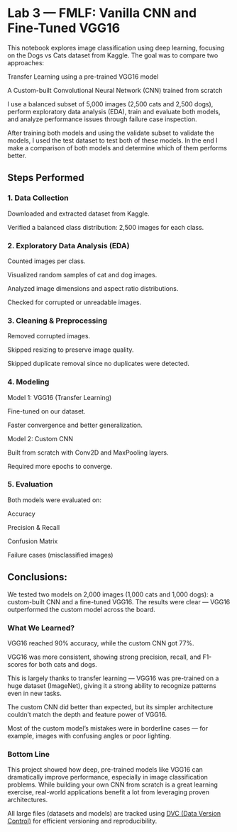 # Lab 3 — FMLF: Vanilla CNN and Fine-Tuned VGG16

This notebook explores image classification using deep learning, focusing on the Dogs vs Cats dataset from Kaggle. The goal was to compare two approaches:

Transfer Learning using a pre-trained VGG16 model

A Custom-built Convolutional Neural Network (CNN) trained from scratch

I use a balanced subset of 5,000 images (2,500 cats and 2,500 dogs), perform exploratory data analysis (EDA), train and evaluate both models, and analyze performance issues through failure case inspection.

After training both models and using the validate subset to validate the models, I used the test dataset to test both of these models. In the end I make a comparison of both models and determine which of them performs better.

## Steps Performed

### 1. Data Collection
Downloaded and extracted dataset from Kaggle.

Verified a balanced class distribution: 2,500 images for each class.

### 2. Exploratory Data Analysis (EDA)
Counted images per class.

Visualized random samples of cat and dog images.

Analyzed image dimensions and aspect ratio distributions.

Checked for corrupted or unreadable images.

### 3. Cleaning & Preprocessing
Removed corrupted images.

Skipped resizing to preserve image quality.

Skipped duplicate removal since no duplicates were detected.

### 4. Modeling
Model 1: VGG16 (Transfer Learning)

Fine-tuned on our dataset.

Faster convergence and better generalization.

Model 2: Custom CNN

Built from scratch with Conv2D and MaxPooling layers.

Required more epochs to converge.

### 5. Evaluation
Both models were evaluated on:

Accuracy

Precision & Recall

Confusion Matrix

Failure cases (misclassified images)
## Conclusions:

We tested two models on 2,000 images (1,000 cats and 1,000 dogs): a custom-built CNN and a fine-tuned VGG16. The results were clear — VGG16 outperformed the custom model across the board.

### What We Learned?

VGG16 reached 90% accuracy, while the custom CNN got 77%.

VGG16 was more consistent, showing strong precision, recall, and F1-scores for both cats and dogs.

This is largely thanks to transfer learning — VGG16 was pre-trained on a huge dataset (ImageNet), giving it a strong ability to recognize patterns even in new tasks.

The custom CNN did better than expected, but its simpler architecture couldn’t match the depth and feature power of VGG16.

Most of the custom model’s mistakes were in borderline cases — for example, images with confusing angles or poor lighting.

### Bottom Line
This project showed how deep, pre-trained models like VGG16 can dramatically improve performance, especially in image classification problems. While building your own CNN from scratch is a great learning exercise, real-world applications benefit a lot from leveraging proven architectures.

All large files (datasets and models) are tracked using [DVC (Data Version Control)](https://dvc.org/) for efficient versioning and reproducibility.



